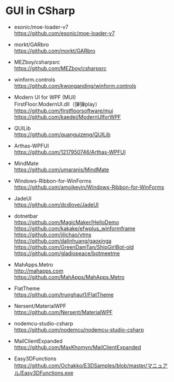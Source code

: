 # GUI in CSharp  
* esonic/moe-loader-v7  
https://github.com/esonic/moe-loader-v7  

* morkt/GARbro  
https://github.com/morkt/GARbro  

* MEZboy/csharpsrc  
https://github.com/MEZboy/csharpsrc  

* winform.controls  
https://github.com/kwonganding/winform.controls  

* Modern UI for WPF (MUI)  
FirstFloor.ModernUI.dll（弹弹play）  
https://github.com/firstfloorsoftware/mui  
https://github.com/kaedei/ModernUIforWPF  

* QUILib  
https://github.com/quanguizeng/QUILib  

* Arthas-WPFUI  
https://github.com/1217950746/Arthas-WPFUI  

* MindMate  
https://github.com/umaranis/MindMate  

* Windows-Ribbon-for-WinForms  
https://github.com/amoikevin/Windows-Ribbon-for-WinForms  

* JadeUI  
https://github.com/dcdlove/JadeUI  

* dotnetbar    
https://github.com/MagicMaker/HelloDemo  
https://github.com/kakake/efwplus_winformframe  
https://github.com/jilichao/vtms  
https://github.com/dalinhuang/gaoxinga  
https://github.com/GreenDamTan/ShipGirlBot-old  
https://github.com/gladiopeace/botmeetme  

* MahApps.Metro  
http://mahapps.com    
https://github.com/MahApps/MahApps.Metro  

* FlatTheme  
https://github.com/trunghaut1/FlatTheme  

* Nersent/MaterialWPF  
https://github.com/Nersent/MaterialWPF  

* nodemcu-studio-csharp  
https://github.com/nodemcu/nodemcu-studio-csharp  

* MailClientExpanded  
https://github.com/MaxKhomyn/MailClientExpanded  

* Easy3DFunctions  
https://github.com/Ochakko/E3DSamples/blob/master/マニュアル/Easy3DFunctions.exe  
